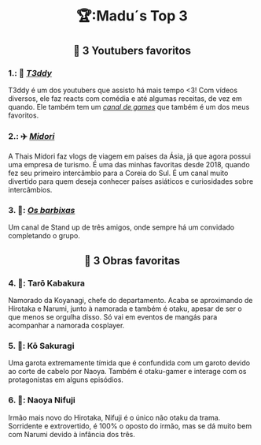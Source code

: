 <div align="center">

# 🏆:Madu´s Top 3 

</div>

<div align="center">

## 🎥 3 Youtubers favoritos

</div> 

### 1.: 🐻 *[T3ddy](https://www.youtube.com/@T3ddy)*
T3ddy é um dos youtubers que assisto há mais tempo <3! Com vídeos diversos, ele faz reacts com comédia e até algumas receitas, de vez em quando. Ele também tem um *[canal de games](https://www.youtube.com/@T3ddyGameslive)* que também é um dos meus favoritos.

### 2.: ✈️ *[Midori](https://www.youtube.com/@MidoriThais)*
A Thais Midori faz vlogs de viagem em países da Ásia, já que agora possui uma empresa de turismo. É uma das minhas favoritas desde 2018, quando fez seu primeiro intercâmbio para a Coreia do Sul. É um canal muito divertido para quem deseja conhecer países asiáticos e curiosidades sobre intercâmbios. 

### 3. 💚: *[Os barbixas](https://www.youtube.com/@ciabarbixas)*
Um canal de Stand up de três amigos, onde sempre há um convidado completando o grupo. 


<div align="center">

## 🎥 3 Obras favoritas

</div> 

### 4. 🧡: Tarō Kabakura
Namorado da Koyanagi, chefe do departamento. Acaba se aproximando de Hirotaka e Narumi, junto à namorada e também é otaku, apesar de ser o que menos se orgulha disso. Só vai em eventos de mangás para acompanhar a namorada cosplayer.

### 5. 🤎: Kō Sakuragi
Uma garota extremamente tímida que é confundida com um garoto devido ao corte de cabelo por Naoya. Também é otaku-gamer e interage com os protagonistas em alguns episódios.

### 6. 💛: Naoya Nifuji
Irmão mais novo do Hirotaka, Nifuji é o único não otaku da trama. Sorridente e extrovertido, é 100% o oposto do irmão, mas se dá muito bem com Narumi devido à infância dos três. 
